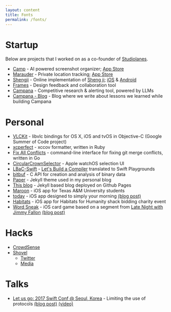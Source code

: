 ```yaml
---
layout: content
title: Fonts
permalink: /fonts/
---
```


# Startup

Below are projects that I worked on as a co-founder of [Studiolanes](https://www.studiolanes.com).

- [Camp](http://getcamp.xyz) - AI powered screenshot organizer; [App Store](https://apps.apple.com/gb/app/camp-a-scrapbook/id1658539800)
- [Marauder](https://marauder.world) - Private location tracking; [App Store](https://apps.apple.com/us/app/marauder-retrace-your-steps/id6456485422)
- [Shengji](http://shengji.world) - Online implementation of [Sheng ji](https://en.wikipedia.org/wiki/Sheng_ji); [iOS](https://apps.apple.com/us/app/shengji/id6473964274) & [Android](https://play.google.com/store/apps/details?id=com.studiolanes.tractor)
- [Frames](https://frames.studiolanes.com) - Design feedback and collaboration tool
- [Campana](https://getcampana.com) - Competitive research & alerting tool, powered by LLMs
- [Campana - Blog](https://blog.getcampana.com) - Blog where we write about lessons we learned while building Campana

# Personal

- [VLCKit](https://github.com/videolan/vlckit) - libvlc bindings for OS X, iOS and tvOS in Objective-C (Google Summer of Code project)
- [xcperfect](https://github.com/mkchoi212/xcperfect) - xccov formatter, written in Ruby
- [Fix All Conflicts](https://github.com/mkchoi212/fac) - command-line interface for fixing git merge conflicts, written in Go
- [CircularCrownSelector](https://github.com/mkchoi212/CircularCrownSelector) - Apple watchOS selection UI
- [LBaC-Swift](https://github.com/mkchoi212/LBAC-Swift) - [Let's Build a Compiler](https://compilers.iecc.com/crenshaw/) translated to Swift Playgrounds
- [bitbuf](https://github.com/mkchoi212/bitbuf) - C API for creation and analysis of binary data
- [Paper](https://github.com/mkchoi212/paper-jekyll-theme) - Jekyll theme used in my personal blog
- [This blog](https://github.com/mkchoi212/mkchoi212.github.io) - Jekyll based blog deployed on Github Pages
- [Maroon](https://github.com/mkchoi212/Maroon) - iOS app for Texas A&M University students
- [today](https://github.com/mkchoi212/today) - iOS app designed to simply your morning [(blog post)](https://www.deadbeef.me/2016/05/today-app)
- [Habitats](https://github.com/mkchoi212/Habitats) - iOS app for Habitats for Humanity shack bidding charity event
- [Word Sneak](https://github.com/mkchoi212/Wordsneak) - iOS card game based on a segment from [Late Night with Jimmy Fallon](https://www.youtube.com/watch?v=9nBBgD0q6rA) [(blog post)](https://www.deadbeef.me/2016/02/word-sneak)

# Hacks
- [CrowdSense](https://github.com/mkchoi212/crowd_sense)
- [Shovel](https://github.com/muinmomin/vision)
   - [Twitter](https://twitter.com/EEP_TAMU/status/932409691350724608)
   - [Media](http://www.thebatt.com/science-technology/teams-apply-virtual-perspectives-to-practical-problems/article_f6429522-cdb2-11e7-800b-e367e6d55617.html)

# Talks
- [Let us go: 2017 Swift Conf @ Seoul, Korea](https://iosdevkor.github.io/let_us_go_2017_summer_review/) - Limiting the use of protocols [(blog post)](https://www.deadbeef.me/2017/06/first-talk) [(video)](https://news.realm.io/kr/news/understanding-swift-protocol/)

